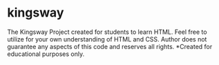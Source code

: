 # kingsway
The Kingsway Project created for students to learn HTML. Feel free to utilize for your own understanding of HTML and CSS. 
Author does not guarantee any aspects of this code and reserves all rights. 
*Created for educational purposes only.


